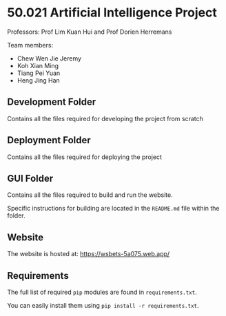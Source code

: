 # 50.021 Artificial Intelligence Project

Professors: Prof Lim Kuan Hui and Prof Dorien Herremans 

Team members:
- Chew Wen Jie Jeremy
- Koh Xian Ming
- Tiang Pei Yuan
- Heng Jing Han


## Development Folder

Contains all the files required for developing the project from scratch

## Deployment Folder

Contains all the files required for deploying the project

## GUI Folder

Contains all the files required to build and run the website.

Specific instructions for building are located in the `README.md` file within the folder.

## Website

The website is hosted at: https://wsbets-5a075.web.app/

## Requirements

The full list of required `pip` modules are found in `requirements.txt`.

You can easily install them using `pip install -r requirements.txt`.